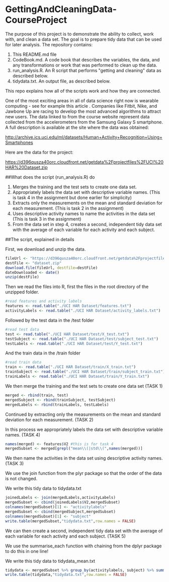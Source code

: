 # GettingAndCleaningData-CourseProject

The purpose of this project is to demonstrate the ability to collect, work with, and clean a data set. The goal is to prepare tidy data that can be used for later analysis. The repository contains:

1. This README.md file
2. CodeBook.md. A code book that describes the variables, the data, and any transformations or work that was performed to clean up the data. 
3. run_analysis.R. An R script that performs "getting and cleaning" data as described below.
4. tidydata.txt. An output file, as described below.

This repo explains how all of the scripts work and how they are connected.  

One of the most exciting areas in all of data science right now is wearable computing - see for example  this article . Companies like Fitbit, Nike, and Jawbone Up are racing to develop the most advanced algorithms to attract new users. The data linked to from the course website represent data collected from the accelerometers from the Samsung Galaxy S smartphone. A full description is available at the site where the data was obtained: 

http://archive.ics.uci.edu/ml/datasets/Human+Activity+Recognition+Using+Smartphones

Here are the data for the project: 

https://d396qusza40orc.cloudfront.net/getdata%2Fprojectfiles%2FUCI%20HAR%20Dataset.zip 

##What does the script (run_analysis.R) do

1. Merges the training and the test sets to create one data set.
2. Appropriately labels the data set with descriptive variable names. (This is task 4 in the assignment but done earlier for simplicity)
3. Extracts only the measurements on the mean and standard deviation for each measurement. (This is task 2 in the assignment)
4. Uses descriptive activity names to name the activities in the data set (This is task 3 in the assignment)
5. From the data set in step 4, creates a second, independent tidy data set with the average of each variable for each activity and each subject. 

##The script, explained in details

First, we download and unzip the data.
```r
fileUrl <- "https://d396qusza40orc.cloudfront.net/getdata%2Fprojectfiles%2FUCI%20HAR%20Dataset.zip"
destFile <- "dataset.zip"
download.file(fileUrl, destfile=destFile)
dateDownloaded <- date()
unzip(destFile)
```
Then we read the files into R, first the files in the root directory of the unzipped folder.
```r
#read features and activity labels
features <- read.table("./UCI HAR Dataset/features.txt")
activityLabels <- read.table("./UCI HAR Dataset/activity_labels.txt")
```
Followed by the test data in the /test folder
```r
#read test data
test <- read.table("./UCI HAR Dataset/test/X_test.txt")
testSubject <- read.table("./UCI HAR Dataset/test/subject_test.txt")
testLabels <- read.table("./UCI HAR Dataset/test/Y_test.txt")
```
And the train data in the /train folder
```r
#read train data
train <- read.table("./UCI HAR Dataset/train/X_train.txt")
trainSubject <- read.table("./UCI HAR Dataset/train/subject_train.txt")
trainLabels <- read.table("./UCI HAR Dataset/train/Y_train.txt")
```
We then merge the training and the test sets to create one data set (TASK 1)
```r
merged <- rbind(train, test)
mergedSubject <- rbind(trainSubject, testSubject)
mergedLabels <- rbind(trainLabels, testLabels)
```
Continued by extracting only the measurements on the mean and standard deviation for each measurement. (TASK 2)

In this process we appropriately labels the data set with descriptive variable names. (TASK 4)
```r
names(merged) <- features$V2 #this is for task 4
mergedSubset <- merged[grepl("mean\\(|std\\(",names(merged))]
```
We then name the activities in the data set using descriptive activity names. (TASK 3)

We use the join function from the plyr package so that the order of the data is not changed.

We write this tidy data to tidydata.txt
```r
joinedLabels <- join(mergedLabels,activityLabels)
mergedSubset <- cbind(joinedLabels$V2,mergedSubset)
colnames(mergedSubset)[1] <- "activitylabels"
mergedSubset <- cbind(mergedSubject,mergedSubset)
colnames(mergedSubset)[1] <- "subject"
write.table(mergedSubset,"tidydata.txt",row.names = FALSE)
```
We can then create a second, independent tidy data set with the average of each variable for each activity and each subject. (TASK 5)

We use the summarise_each function with chaining from the dplyr package to do this in one line!

We write this tidy data to tidydata_mean.txt
```r
tidydata <- mergedSubset %>% group_by(activitylabels, subject) %>% summarise_each(funs(mean)) 
write.table(tidydata,"tidydata.txt",row.names = FALSE)
```
